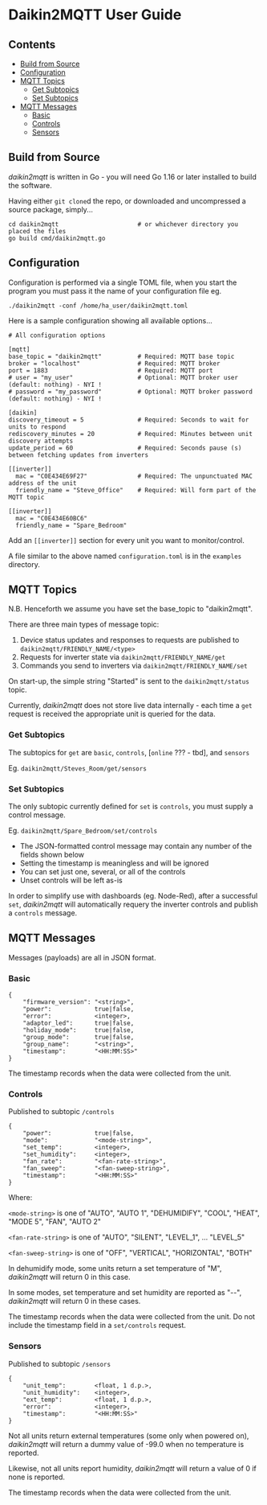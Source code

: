 # Daikin2MQTT User Guide

## Contents
  - [Build from Source](#build-from-source)
  - [Configuration](#configuration)
  - [MQTT Topics](#mqtt-topics)
    - [Get Subtopics](#get-subtopics)
    - [Set Subtopics](#set-subtopics)
  - [MQTT Messages](#mqtt-messages)
    - [Basic](#basic)
    - [Controls](#controls)
    - [Sensors](#sensors)

## Build from Source
*daikin2mqtt* is written in Go - you will need Go 1.16 or later installed to build the software.

Having either `git clone`d the repo, or downloaded and uncompressed a source package, simply...

```
cd daikin2mqtt                      # or whichever directory you placed the files
go build cmd/daikin2mqtt.go
```

## Configuration

Configuration is performed via a single TOML file, when you start the program you must pass it the name of your configuration file eg. 

`./daikin2mqtt -conf /home/ha_user/daikin2mqtt.toml`

Here is a sample configuration showing all available options...
```
# All configuration options

[mqtt]
base_topic = "daikin2mqtt"          # Required: MQTT base topic
broker = "localhost"                # Required: MQTT broker
port = 1883                         # Required: MQTT port
# user = "my_user"                  # Optional: MQTT broker user (default: nothing) - NYI !
# password = "my_password"          # Optional: MQTT broker password (default: nothing) - NYI !

[daikin]
discovery_timeout = 5               # Required: Seconds to wait for units to respond
rediscovery_minutes = 20            # Required: Minutes between unit discovery attempts
update_period = 60                  # Required: Seconds pause (s) between fetching updates from inverters

[[inverter]]
  mac = "C0E434E69F27"              # Required: The unpunctuated MAC address of the unit
  friendly_name = "Steve_Office"    # Required: Will form part of the MQTT topic
  
[[inverter]]
  mac = "C0E434E60BC6"             
  friendly_name = "Spare_Bedroom"  
```
Add an `[[inverter]]` section for every unit you want to monitor/control.

A file similar to the above named `configuration.toml` is in the `examples` directory.

## MQTT Topics

N.B. Henceforth we assume you have set the base_topic to "daikin2mqtt".

There are three main types of message topic:

1. Device status updates and responses to requests are published to `daikin2mqtt/FRIENDLY_NAME/<type>`
2. Requests for inverter state via `daikin2mqtt/FRIENDLY_NAME/get`
3. Commands you send to inverters via `daikin2mqtt/FRIENDLY_NAME/set`
   
On start-up, the simple string "Started" is sent to the `daikin2mqtt/status` topic.

Currently, *daikin2mqtt* does not store live data internally - each time a `get` request is 
received the appropriate unit is queried for the data.

### Get Subtopics
The subtopics for `get` are `basic`, `controls`, [`online` ??? - tbd], and  `sensors` 

Eg. `daikin2mqtt/Steves_Room/get/sensors`

### Set Subtopics
The only subtopic currently defined for `set` is `controls`, you must supply a control message.

Eg. `daikin2mqtt/Spare_Bedroom/set/controls`

* The JSON-formatted control message may contain any number of the fields shown below
* Setting the timestamp is meaningless and will be ignored
* You can set just one, several, or all of the controls
* Unset controls will be left as-is

In order to simplify use with dashboards (eg. Node-Red), after a successful `set`, 
*daikin2mqtt* will automatically requery the inverter controls and publish a `controls` message.

## MQTT Messages

Messages (payloads) are all in JSON format.

### Basic
```
{
    "firmware_version": "<string>",
    "power":            true|false,
    "error":            <integer>,
    "adaptor_led":      true|false,
    "holiday_mode":     true|false,
    "group_mode":       true|false,
    "group_name":       "<string>",
    "timestamp":        "<HH:MM:SS>"
}
```
The timestamp records when the data were collected from the unit.

### Controls
Published to subtopic `/controls`
```
{
    "power":            true|false,
    "mode":             "<mode-string>",
    "set_temp":         <integer>,
    "set_humidity":     <integer>,
    "fan_rate":         "<fan-rate-string>",
    "fan_sweep":        "<fan-sweep-string>",
    "timestamp":        "<HH:MM:SS>"
}   
```
Where:

`<mode-string>` is one of "AUTO", "AUTO 1", "DEHUMIDIFY", "COOL", "HEAT", "MODE 5", "FAN", "AUTO 2"

`<fan-rate-string>` is one of "AUTO", "SILENT", "LEVEL_1", ... "LEVEL_5"

`<fan-sweep-string>` is one of "OFF", "VERTICAL", "HORIZONTAL", "BOTH"

In dehumidify mode, some units return a set temperature of "M", *daikin2mqtt* will return 0 in this case.

In some modes, set temperature and set humidity are reported as "--", *daikin2mqtt* will return 0 in these cases.

The timestamp records when the data were collected from the unit. Do not include the timestamp field in a `set/controls` request.

### Sensors
Published to subtopic `/sensors`
```
{
    "unit_temp":        <float, 1 d.p.>,
    "unit_humidity":    <integer>,
    "ext_temp":         <float, 1 d.p.>,
    "error":            <integer>,
    "timestamp":        "<HH:MM:SS>"
}
```
Not all units return external temperatures (some only when powered on), *daikin2mqtt* will return a dummy
value of -99.0 when no temperature is reported.

Likewise, not all units report humidity, *daikin2mqtt* will return a value of 0 if none is reported.

The timestamp records when the data were collected from the unit.